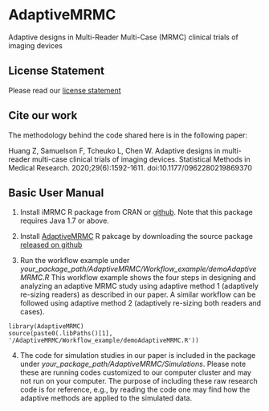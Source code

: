 # AdaptiveMRMC
Adaptive designs in Multi-Reader Multi-Case (MRMC) clinical trials of imaging devices

## License Statement
Please read our [license statement](https://github.com/WeijieChen/AdaptiveMRMC/blob/main/LICENSE-STATEMENT.md)

## Cite our work
The methodology behind the code shared here is in the following paper:

Huang Z, Samuelson F, Tcheuko L, Chen W. Adaptive designs in multi-reader multi-case clinical trials of imaging devices. Statistical Methods in Medical Research. 2020;29(6):1592-1611. doi:10.1177/0962280219869370

## Basic User Manual

1. Install iMRMC R package from CRAN or [github](https://github.com/DIDSR/iMRMC). Note that this package requires Java 1.7 or above.

2. Install [AdaptiveMRMC](https://github.com/WeijieChen/AdaptiveMRMC) R pakcage by downloading the source package [released on github](https://github.com/WeijieChen/AdaptiveMRMC/releases/download/1st_release/AdaptiveMRMC_1.0.0.tar.gz)
3. Run the workflow example under *your_package_path/AdaptiveMRMC/Workflow_example/demoAdaptiveMRMC.R* This workflow example shows the four steps in designing and analyzing an adaptive MRMC study using adaptive method 1 (adaptively re-sizing readers) as described in our paper. A similar workflow can be followed using adaptive method 2 (adaptively re-sizing both readers and cases).

  `library(AdaptiveMRMC)`  
  `source(paste0(.libPaths()[1], '/AdaptiveMRMC/Workflow_example/demoAdaptiveMRMC.R'))` 
  
4. The code for simulation studies in our paper is included in the package under *your_package_path/AdaptiveMRMC/Simulations*. Please note these are running codes customized to our computer cluster and may not run on your computer. The purpose of including these raw research code is for reference, e.g., by reading the code one may find how the adaptive methods are applied to the simulated data.
